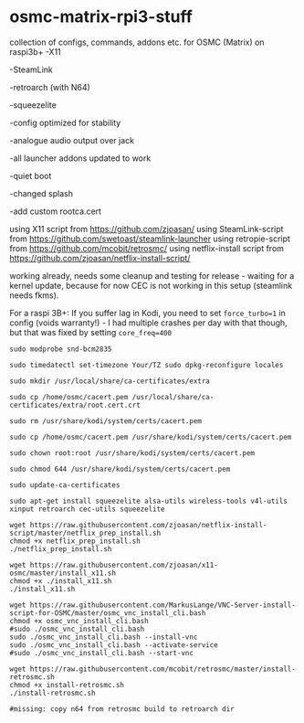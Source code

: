 # osmc-matrix-rpi3-stuff
collection of configs, commands, addons etc. for OSMC (Matrix) on raspi3b+
-X11

-SteamLink

-retroarch (with N64)

-squeezelite

-config optimized for stability

-analogue audio output over jack

-all launcher addons updated to work

-quiet boot

-changed splash

-add custom rootca.cert

using X11 script from https://github.com/zjoasan/
using SteamLink-script from https://github.com/swetoast/steamlink-launcher
using retropie-script from https://github.com/mcobit/retrosmc/
using netflix-install script from https://github.com/zjoasan/netflix-install-script/

working already, needs some cleanup and testing for release - waiting for a kernel update, because for now CEC is not working in this setup (steamlink needs fkms).

For a raspi 3B+: If you suffer lag in Kodi, you need to set `force_turbo=1` in config (voids warranty!) - I had multiple crashes per day with that though, but that was fixed by setting `core_freq=400`

`
sudo modprobe snd-bcm2835
`

`
sudo timedatectl set-timezone Your/TZ
sudo dpkg-reconfigure locales
`

```
sudo mkdir /usr/local/share/ca-certificates/extra

sudo cp /home/osmc/cacert.pem /usr/local/share/ca-certificates/extra/root.cert.crt

sudo rm /usr/share/kodi/system/certs/cacert.pem

sudo cp /home/osmc/cacert.pem /usr/share/kodi/system/certs/cacert.pem

sudo chown root:root /usr/share/kodi/system/certs/cacert.pem

sudo chmod 644 /usr/share/kodi/system/certs/cacert.pem

sudo update-ca-certificates
```

```
sudo apt-get install squeezelite alsa-utils wireless-tools v4l-utils xinput retroarch cec-utils squeezelite
```

```
wget https://raw.githubusercontent.com/zjoasan/netflix-install-script/master/netflix_prep_install.sh
chmod +x netflix_prep_install.sh
./netflix_prep_install.sh

wget https://raw.githubusercontent.com/zjoasan/x11-osmc/master/install_x11.sh
chmod +x ./install_x11.sh
./install_x11.sh

wget https://raw.githubusercontent.com/MarkusLange/VNC-Server-install-script-for-OSMC/master/osmc_vnc_install_cli.bash
chmod +x osmc_vnc_install_cli.bash
#sudo ./osmc_vnc_install_cli.bash
sudo ./osmc_vnc_install_cli.bash --install-vnc
sudo ./osmc_vnc_install_cli.bash --activate-service
#sudo ./osmc_vnc_install_cli.bash --start-vnc

wget https://raw.githubusercontent.com/mcobit/retrosmc/master/install-retrosmc.sh
chmod +x install-retrosmc.sh
./install-retrosmc.sh

#missing: copy n64 from retrosmc build to retroarch dir
```

